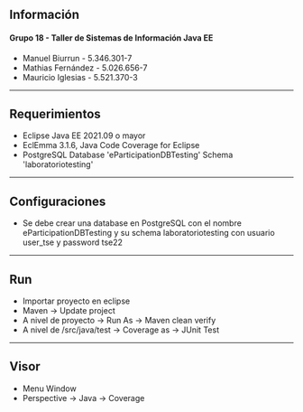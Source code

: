 ## Información
#### Grupo 18 - Taller de Sistemas de Información Java EE
  - Manuel Biurrun - 5.346.301-7
  - Mathias Fernández - 5.026.656-7
  - Mauricio Iglesias - 5.521.370-3
  
---

## Requerimientos
  - Eclipse Java EE 2021.09 o mayor
  - EclEmma 3.1.6, Java Code Coverage for Eclipse
  - PostgreSQL Database 'eParticipationDBTesting' Schema 'laboratoriotesting'

---

## Configuraciones 
  - Se debe crear una database en PostgreSQL con el nombre eParticipationDBTesting y su schema laboratoriotesting con usuario user_tse y password tse22

---

## Run 
  - Importar proyecto en eclipse
  - Maven -> Update project
  - A nivel de proyecto -> Run As -> Maven clean verify
  - A nivel de /src/java/test -> Coverage as -> JUnit Test
	
---
	
## Visor 	
  - Menu Window
  - Perspective -> Java -> Coverage


